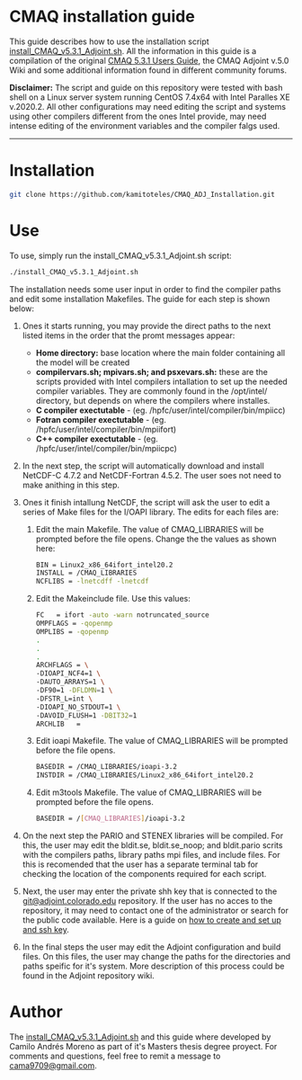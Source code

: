 <!-- References  -->
[1]: https://github.com/USEPA/CMAQ/blob/master/DOCS/Users_Guide/Tutorials/CMAQ_UG_tutorial_benchmark.md
[2]: https://docs.gitlab.com/ee/ssh/

# CMAQ installation guide
This guide describes how to use the installation script [install_CMAQ_v5.3.1_Adjoint.sh](install_CMAQ_v5.3.1_Adjoint.sh). All the information in this guide is a compilation of the original [CMAQ 5.3.1 Users Guide][1], the CMAQ Adjoint v.5.0 Wiki and some additional information found in different community forums.

**Disclaimer:** The script and guide on this repository were tested with bash shell on a Linux server system running CentOS 7.4x64 with Intel Paralles XE v.2020.2. All other configurations may need editing the script and systems using other compilers different from the ones Intel provide, may need intense editing of the environment variables and the compiler falgs used.

----

# Installation

```bash
git clone https://github.com/kamitoteles/CMAQ_ADJ_Installation.git
```

# Use

To use, simply run the install_CMAQ_v5.3.1_Adjoint.sh script:

```bash
./install_CMAQ_v5.3.1_Adjoint.sh
```

The installation needs some user input in order to find the compiler paths and edit some installation Makefiles. The guide for each step is shown below:

1. Ones it starts running, you may provide the direct paths to the next listed items in the order that the promt messages appear:

    - **Home directory:** base location where the main folder containing all the model will be created
    - **compilervars.sh; mpivars.sh; and psxevars.sh:** these are the scripts provided with Intel compilers intallation to set up the needed compiler variables. They are commonly found in the /opt/intel/ directory, but depends on where the compilers where installes.
    - **C compiler exectutable** - (eg. /hpfc/user/intel/compiler/bin/mpiicc)
    - **Fotran compiler exectutable** - (eg. /hpfc/user/intel/compiler/bin/mpiifort)
    - **C++ compiler exectutable** - (eg. /hpfc/user/intel/compiler/bin/mpiicpc)

2. In the next step, the script will automatically download and install NetCDF-C 4.7.2 and NetCDF-Fortran 4.5.2. The user soes not need to make anithing in this step.
3. Ones it finish intallung NetCDF, the script will ask the user to edit a series of Make files for the I/OAPI library. The edits for each files are:

    1. Edit the main Makefile. The value of CMAQ_LIBRARIES will be prompted before the file opens. Change the the values as shown here:

        ```bash
        BIN = Linux2_x86_64ifort_intel20.2
        INSTALL = /CMAQ_LIBRARIES
        NCFLIBS = -lnetcdff -lnetcdf
        ```

    2. Edit the Makeinclude file. Use this values:

        ```bash
        FC   = ifort -auto -warn notruncated_source
        OMPFLAGS = -qopenmp
        OMPLIBS = -qopenmp
        .
        .
        .
        ARCHFLAGS = \
        -DIOAPI_NCF4=1 \
        -DAUTO_ARRAYS=1 \
        -DF90=1 -DFLDMN=1 \
        -DFSTR_L=int \
        -DIOAPI_NO_STDOUT=1 \
        -DAVOID_FLUSH=1 -DBIT32=1
        ARCHLIB   =
        ```

    3. Edit ioapi Makefile. The value of CMAQ_LIBRARIES will be prompted before the file opens.

        ```bash
        BASEDIR = /CMAQ_LIBRARIES/ioapi-3.2
        INSTDIR = /CMAQ_LIBRARIES/Linux2_x86_64ifort_intel20.2
        ```

    4. Edit m3tools Makefile. The value of CMAQ_LIBRARIES will be prompted before the file opens.

        ```bash
        BASEDIR = /[CMAQ_LIBRARIES]/ioapi-3.2
        ```

4. On the next step the PARIO and STENEX libraries will be compiled. For this, the user may edit the bldit.se, bldit.se_noop; and bldit.pario scrits with the compilers paths, library paths mpi files, and include files. For this is recomended that the user has a separate terminal tab for checking the location of the components required for each script.

5. Next, the user may enter the private shh key that is connected to the git@adjoint.colorado.edu repository. If the user has no acces to the repository, it may need to contact one of the administrator or search for the public code available. Here is a guide on [how to create and set up and ssh key][2].

6. In the final steps the user may edit the Adjoint configuration and build files. On this files, the user may change the paths for the directories and paths speific for it's system. More description of this process could be found in the Adjoint repository wiki.

# Author

The [install_CMAQ_v5.3.1_Adjoint.sh](install_CMAQ_v5.3.1_Adjoint.sh) and this guide where developed by Camilo Andrés Moreno as part of it's Masters thesis degree proyect. For comments and questions, feel free to remit a message to cama9709@gmail.com.